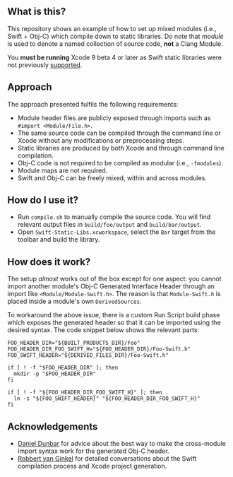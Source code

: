 What is this?
-------------

This repository shows an example of how to set up mixed modules (i.e., Swift + Obj-C) which compile down to static libraries. Do note that *module* is used to denote a named collection of source code, **not** a Clang Module.

You **must be running** Xcode 9 beta 4 or later as Swift static libraries were not previously [supported](https://twitter.com/daniel_dunbar/status/889546788633321472).

Approach
--------

The approach presented fulfils the following requirements:

- Module header files are publicly exposed through imports such as `#import <Module/File.h>`.
- The same source code can be compiled through the command line or Xcode without any modifications or preprocessing steps.
- Static libraries are produced by both Xcode and through command line compilation.
- Obj-C code is not required to be compiled as modular (i.e., `-fmodules`).
- Module maps are not required.
- Swift and Obj-C can be freely mixed, within and across modules.

How do I use it?
----------------

- Run `compile.sh` to manually compile the source code. You will find relevant output files in `build/foo/output` and `build/bar/output`.
- Open `Swift-Static-Libs.xcworkspace`, select the `Bar` target from the toolbar and build the library.

How does it work?
------------------

The setup *almost* works out of the box except for one aspect: you cannot import another module's Obj-C Generated Interface Header through an import like `<Module/Module-Swift.h>`. The reason is that `Module-Swift.h` is placed inside a module's own `DerivedSources`.

To workaround the above issue, there is a custom Run Script build phase which exposes the generated header so that it can be imported using the desired syntax. The code snippet below shows the relevant parts:

```shell
FOO_HEADER_DIR="${BUILT_PRODUCTS_DIR}/Foo"
FOO_HEADER_DIR_FOO_SWIFT_H="${FOO_HEADER_DIR}/Foo-Swift.h"
FOO_SWIFT_HEADER="${DERIVED_FILES_DIR}/Foo-Swift.h"

if [ ! -f "$FOO_HEADER_DIR" ]; then
  mkdir -p "$FOO_HEADER_DIR"
fi

if [ ! -f "${FOO_HEADER_DIR_FOO_SWIFT_H}" ]; then
  ln -s "${FOO_SWIFT_HEADER}" "${FOO_HEADER_DIR_FOO_SWIFT_H}"
fi
```

Acknowledgements
----------------

- [Daniel Dunbar](https://github.com/ddunbar) for advice about the best way to make the cross-module import syntax work for the generated Obj-C header.
- [Robbert van Ginkel](https://github.com/robbertvanginkel) for detailed conversations about the Swift compilation process and Xcode project generation.